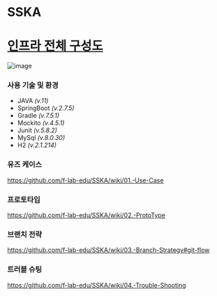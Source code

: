 # SSKA

# [인프라 전체 구성도](https://github.com/f-lab-edu/SSKA/wiki/06.-Infrastructure-building#%EC%9D%B8%ED%94%84%EB%9D%BC-%EC%A0%84%EC%B2%B4-%EA%B5%AC%EC%84%B1%EB%8F%84)

![image](https://user-images.githubusercontent.com/70272679/215760650-d780cafc-a282-4bb9-bb85-9a86241d1744.png)

### 사용 기술 및 환경
- JAVA *(v.11)*
- SpringBoot *(v.2.7.5)*
- Gradle *(v.7.5.1)*
- Mockito *(v.4.5.1)*
- Junit *(v.5.8.2)*
- MySql *(v.8.0.30)*
- H2 *(v.2.1.214)*

### 유즈 케이스
https://github.com/f-lab-edu/SSKA/wiki/01.-Use-Case

### 프로토타입
https://github.com/f-lab-edu/SSKA/wiki/02.-ProtoType

### 브랜치 전략
https://github.com/f-lab-edu/SSKA/wiki/03.-Branch-Strategy#git-flow

### 트러블 슈팅
https://github.com/f-lab-edu/SSKA/wiki/04.-Trouble-Shooting
